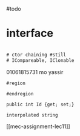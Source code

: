 #todo 
# interface 

```txt

# ctor chaining #still 
# ICompareable, IClonable
```



01061815731 mo yassir


```
#region

#endregion
```

```
public int Id {get; set;}
```


```
interpolated string

```




[[mec-assignment-lec11]]

